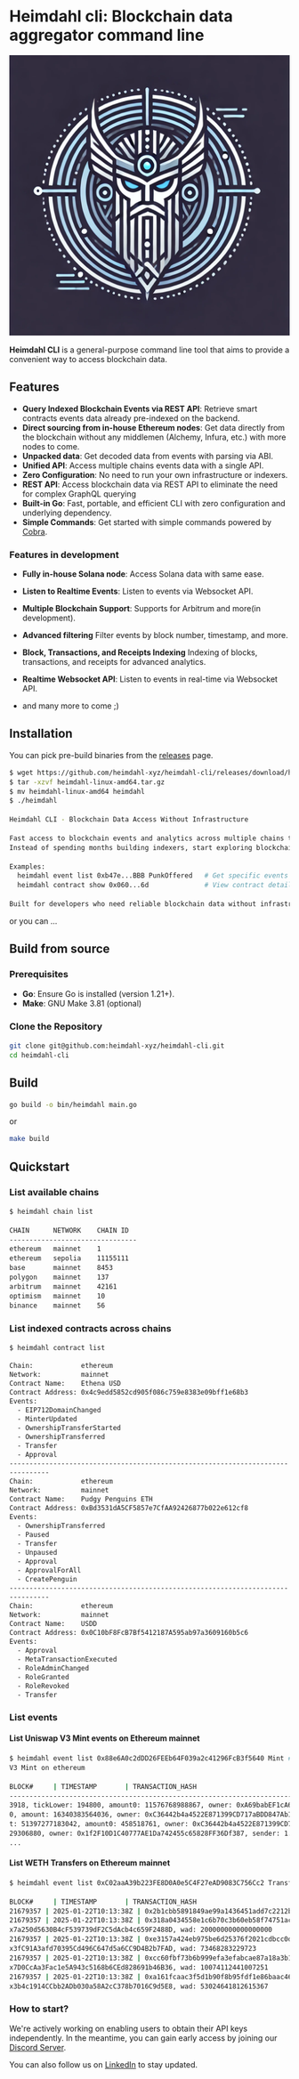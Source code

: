 # Heimdahl cli: Blockchain data aggregator command line 

![Heimdahl-logo](https://github.com/heimdahl-xyz/heimdahl-cli/blob/572e8557e1dc6181443db5a21123a295b365fb51/static/heimdahl-logo.png?raw=true)

**Heimdahl CLI**
is a general-purpose command line tool that aims to provide a convenient way to access blockchain data.

## Features

- **Query Indexed Blockchain Events via REST API**: Retrieve smart contracts events data already pre-indexed on the backend.
- **Direct sourcing from in-house Ethereum nodes**: Get data directly from the blockchain without any middlemen (Alchemy,
  Infura, etc.) with more nodes to come.
- **Unpacked data**: Get decoded data from events with parsing via ABI.
- **Unified API**: Access multiple chains events data with a single API.
- **Zero Configuration**: No need to run your own infrastructure or indexers.
- **REST API**: Access blockchain data via REST API to eliminate the need for complex GraphQL querying
- **Built-in Go**: Fast, portable, and efficient CLI with zero configuration and underlying dependency.
- **Simple Commands**: Get started with simple commands powered by [Cobra](https://github.com/spf13/cobra).

### Features in development

- **Fully in-house Solana node**: Access Solana data with same ease.
- **Listen to Realtime Events**: Listen to events via Websocket API.
- **Multiple Blockchain Support**: Supports for Arbitrum and more(in development).
- **Advanced filtering** Filter events by block number, timestamp, and more.
- **Block, Transactions, and Receipts Indexing** Indexing of blocks, transactions, and receipts for advanced analytics.
- **Realtime Websocket API**: Listen to events in real-time via Websocket API.

- and many more to come ;)

## Installation

You can pick pre-build binaries from the [releases](https://github.com/heimdahl-xyz/heimdahl-cli/releases) page.

```bash
$ wget https://github.com/heimdahl-xyz/heimdahl-cli/releases/download/heimdahl-cli-dc9e278/heimdahl-cli-linux-amd64.tar.gz
$ tar -xzvf heimdahl-linux-amd64.tar.gz 
$ mv heimdahl-linux-amd64 heimdahl
$ ./heimdahl

Heimdahl CLI - Blockchain Data Access Without Infrastructure

Fast access to blockchain events and analytics across multiple chains through simple commands.
Instead of spending months building indexers, start exploring blockchain data in minutes:

Examples:
  heimdahl event list 0xb47e...BBB PunkOffered   # Get specific events
  heimdahl contract show 0x060...6d              # View contract details

Built for developers who need reliable blockchain data without infrastructure overhead.

```

or you can ...

## Build from source

### Prerequisites

- **Go**: Ensure Go is installed (version 1.21+).
- **Make**: GNU Make 3.81 (optional)

### Clone the Repository

```bash
git clone git@github.com:heimdahl-xyz/heimdahl-cli.git
cd heimdahl-cli
```

## Build

```bash
go build -o bin/heimdahl main.go
```
or
```bash
make build 
```

## Quickstart

### List available chains

```bash
$ heimdahl chain list   

CHAIN      NETWORK    CHAIN ID
--------------------------------
ethereum   mainnet    1       
ethereum   sepolia    11155111
base       mainnet    8453    
polygon    mainnet    137     
arbitrum   mainnet    42161   
optimism   mainnet    10      
binance    mainnet    56      

```

### List indexed contracts across chains

```
$ heimdahl contract list 

Chain:            ethereum                                                                                                                                    
Network:          mainnet                                                                                                                                     
Contract Name:    Ethena USD                                                   
Contract Address: 0x4c9edd5852cd905f086c759e8383e09bff1e68b3                                                                                                  
Events:                                                                        
  - EIP712DomainChanged                                                                                                                                       
  - MinterUpdated                 
  - OwnershipTransferStarted                                                                                                                                  
  - OwnershipTransferred                                                                                                                                      
  - Transfer                                                                                                                                                  
  - Approval                                                                                                                                                  
--------------------------------------------------------------------------------                                                                              
Chain:            ethereum
Network:          mainnet
Contract Name:    Pudgy Penguins ETH
Contract Address: 0xBd3531dA5CF5857e7CfAA92426877b022e612cf8
Events:
  - OwnershipTransferred
  - Paused
  - Transfer
  - Unpaused
  - Approval
  - ApprovalForAll
  - CreatePenguin
--------------------------------------------------------------------------------
Chain:            ethereum
Network:          mainnet
Contract Name:    USDD
Contract Address: 0x0C10bF8FcB7Bf5412187A595ab97a3609160b5c6
Events:
  - Approval
  - MetaTransactionExecuted
  - RoleAdminChanged
  - RoleGranted
  - RoleRevoked
  - Transfer

```

### List events

#### List Uniswap V3 Mint events on Ethereum mainnet

```bash
$ heimdahl event list 0x88e6A0c2dDD26FEEb64F039a2c41296FcB3f5640 Mint # Uniswap 
V3 Mint on ethereum
           
BLOCK#     | TIMESTAMP       | TRANSACTION_HASH                                                  | EVENT_DATA                                          
----------------------------------------------------------------------------------------------------                                                          21446044 | 2025-01-17T18:54:55Z | 0xb88af7b04df4d1d7a7fd777bcc31060ad0346a0da3706a32d15d4ddcf296e334 | amount: 393581927855607704795, amount1: 361788791691837
3918, tickLower: 194800, amount0: 11576768988867, owner: 0xA69babEF1cA67A37Ffaf7a485DfFF3382056e78C, sender: 1.4024810831325053e48, tickUpper: 194810         21446018 | 2025-01-17T18:54:55Z | 0x91fb7b4208e216dda90c6f83d042b528d4208a86e7bddf8e1b99e473d19f6c1e | amount0: 145884955, tickLower: 193890, tickUpper: 19808
0, amount: 16340383564036, owner: 0xC36442b4a4522E871399CD717aBDD847Ab11FE88, sender: 1.1154890857106194e48, amount1: 12253693449477527                       21445992 | 2025-01-17T18:54:55Z | 0x72de3607664cab8ab4179b4b1f581cfd8b1b219944b705e9ff7ce8248ae545a4 | sender: 1.1154890857106194e48, tickUpper: 198080, amoun
t: 51397277183042, amount0: 458518761, owner: 0xC36442b4a4522E871399CD717aBDD847Ab11FE88, tickLower: 193890, amount1: 38643713455569501                       21445953 | 2025-01-17T18:54:55Z | 0x9d12b2d2b68c7bc0a920d1d950639f11f940af43ab711d5266dc7c3cf6efe0d7 | amount0: 601856883798, amount1: 0, amount: 204088654544
29306880, owner: 0x1f2F10D1C40777AE1Da742455c65828FF36Df387, sender: 1.7802831409602703e47, tickLower: 194770, tickUpper: 194780               
...
```

#### List WETH Transfers on Ethereum mainnet

```bash
$ heimdahl event list 0xC02aaA39b223FE8D0A0e5C4F27eAD9083C756Cc2 Transfer 

BLOCK#     | TIMESTAMP       | TRANSACTION_HASH                                                  | EVENT_DATA                                                 ----------------------------------------------------------------------------------------------------                                                          
21679357 | 2025-01-22T10:13:38Z | 0x2b1cbb5891849ae99a1436451add7c2212b0b782c8b95259d52b515f20afef9f | dst: 0xB86E490E72F050c424383d514362Dc61DaBB1Cc3, src: 0xdad17D7E3Abbebe1ea5782962398113422F10EE0, wad: 300852659872045380                                                                                            
21679357 | 2025-01-22T10:13:38Z | 0x318a0434558e1c6b70c3b60eb58f74751ac8559b7dca4aa3c351166e75f57bff | dst: 0x95190AaF90dd499E87068C68b90352526993c1A7, src: 0
x7a250d5630B4cF539739dF2C5dAcb4c659F2488D, wad: 200000000000000000
21679357 | 2025-01-22T10:13:38Z | 0xe3157a424eb975be6d25376f2021cdbcc0d3ec370d2c8d93a81fa12928e1f8c3 | dst: 0x000000fee13a103A10D593b9AE06b3e05F2E7E1c, src: 0
x3fC91A3afd70395Cd496C647d5a6CC9D4B2b7FAD, wad: 73468283229723
21679357 | 2025-01-22T10:13:38Z | 0xcc60fbf73b6b999efa3efabcae87a18a3b1499c2f70a4dcf6dc3ad7db9d252bf | dst: 0x468795E031c173942C9387AEd0a302E26bDD0460, src: 0
x7D0CcAa3Fac1e5A943c5168b6CEd828691b46B36, wad: 10074112441007251
21679357 | 2025-01-22T10:13:38Z | 0xa161fcaac3f5d1b90f8b95fdf1e86baac469fe9fad877690e668efc7a858b6e4 | dst: 0x468795E031c173942C9387AEd0a302E26bDD0460, src: 0
x3b4c1914CCbb2ADb030a58A2cC378b7016C9d5E8, wad: 53024641812615367

```

### How to start?

We're actively working on enabling users to obtain their API keys independently. In the meantime, you can gain early
access by joining our [Discord Server](https://discord.gg/kZKA977B).

You can also follow us on [LinkedIn](https://www.linkedin.com/company/heimdahl-xyz/?viewAsMember=true) to stay updated.
